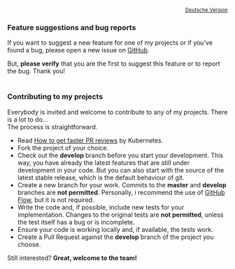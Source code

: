 <p align="right">
  <sub><a href="Contributing.md">Deutsche Version</a></sub>
</p>

### Feature suggestions and bug reports

If you want to suggest a new feature for one of my projects or if you've found a bug, please open a new issue on [GitHub](https://github.com/nixe64).

But, **please verify** that you are the first to suggest this feature or to report the bug. Thank you!
<br/>
<br/>

### Contributing to my projects

Everybody is invited and welcome to contribute to any of my projects. There is a lot to do...<br/>
The process is straightforward.

 - Read [How to get faster PR reviews](https://github.com/kubernetes/community/blob/master/contributors/guide/pull-requests.md#best-practices-for-faster-reviews)
 by Kubernetes.
 - Fork the project of your choice.
 - Check out the **develop** branch before you start your development.
 This way, you have already the latest features that are still under development in your code. But you can also start
 with the source of the latest stable release, which is the default behaviour of git.
 - Create a new branch for your work. Commits to the **master** and **develop** branches are **not permitted**. Personally, i recommend the use of 
 [GitHub Flow](https://githubflow.github.io/), but it is not required.
 - Write the code and, if possible, include new tests for your implementation. Changes to the original tests are **not permitted**, unless the test itself has a bug or is incomplete.
 - Ensure your code is working locally and, if available, the tests work.
 - Create a Pull Request against the **develop** branch of the project you choose.

Still interested? **Great, welcome to the team!**

